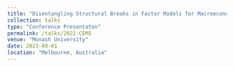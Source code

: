 ```yaml
---
title: "Disentangling Structural Breaks in Factor Models for Macroeconomic Data"
collection: talks
type: "Conference Presentaton"
permalink: /talks/2022-CEMS
venue: "Monash University"
date: 2023-09-01
location: "Melbourne, Australia"
---
```


